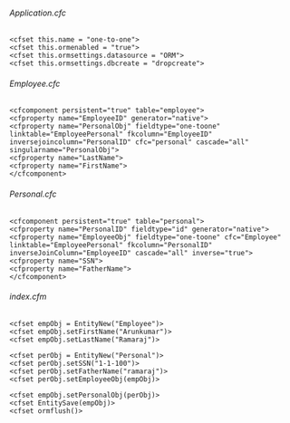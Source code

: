 ###### Application.cfc

	<cfset this.name = "one-to-one">
	<cfset this.ormenabled = "true">
	<cfset this.ormsettings.datasource = "ORM">
	<cfset this.ormsettings.dbcreate = "dropcreate">


###### Employee.cfc

	<cfcomponent persistent="true" table="employee">
	<cfproperty name="EmployeeID" generator="native">
	<cfproperty name="PersonalObj" fieldtype="one-toone" linktable="EmployeePersonal" fkcolumn="EmployeeID" inversejoincolumn="PersonalID" cfc="personal" cascade="all" singularname="PersonalObj">
	<cfproperty name="LastName">
	<cfproperty name="FirstName">
	</cfcomponent>


###### Personal.cfc

	<cfcomponent persistent="true" table="personal">
	<cfproperty name="PersonalID" fieldtype="id" generator="native">
	<cfproperty name="EmployeeObj" fieldtype="one-toone" cfc="Employee" linktable="EmployeePersonal" fkcolumn="PersonalID" inverseJoinColumn="EmployeeID" cascade="all" inverse="true">
	<cfproperty name="SSN">
	<cfproperty name="FatherName">
	</cfcomponent>


###### index.cfm

	<cfset empObj = EntityNew("Employee")>
	<cfset empObj.setFirstName("Arunkumar")>
	<cfset empObj.setLastName("Ramaraj")>

	<cfset perObj = EntityNew("Personal")>
	<cfset perObj.setSSN("1-1-100")>
	<cfset perObj.setFatherName("ramaraj")>
	<cfset perObj.setEmployeeObj(empObj)>

	<cfset empObj.setPersonalObj(perObj)>
	<cfset EntitySave(empObj)>
	<cfset ormflush()>
